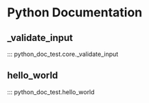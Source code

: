 # Python Documentation

## _validate_input

::: python_doc_test.core._validate_input

## hello_world

::: python_doc_test.hello_world
